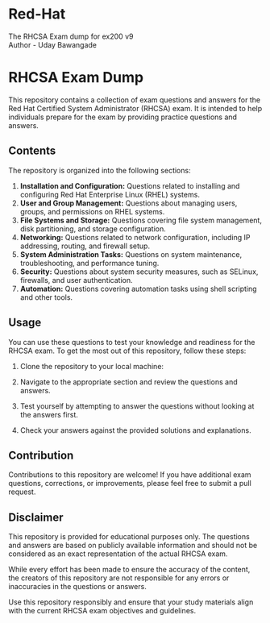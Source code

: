 # Red-Hat
The RHCSA Exam dump for ex200 v9
<br>
Author - Uday Bawangade
# RHCSA Exam Dump

This repository contains a collection of exam questions and answers for the Red Hat Certified System Administrator (RHCSA) exam. It is intended to help individuals prepare for the exam by providing practice questions and answers.

## Contents

The repository is organized into the following sections:

1. **Installation and Configuration:** Questions related to installing and configuring Red Hat Enterprise Linux (RHEL) systems.
2. **User and Group Management:** Questions about managing users, groups, and permissions on RHEL systems.
3. **File Systems and Storage:** Questions covering file system management, disk partitioning, and storage configuration.
4. **Networking:** Questions related to network configuration, including IP addressing, routing, and firewall setup.
5. **System Administration Tasks:** Questions on system maintenance, troubleshooting, and performance tuning.
6. **Security:** Questions about system security measures, such as SELinux, firewalls, and user authentication.
7. **Automation:** Questions covering automation tasks using shell scripting and other tools.

## Usage

You can use these questions to test your knowledge and readiness for the RHCSA exam. To get the most out of this repository, follow these steps:

1. Clone the repository to your local machine:

2. Navigate to the appropriate section and review the questions and answers.

3. Test yourself by attempting to answer the questions without looking at the answers first.

4. Check your answers against the provided solutions and explanations.

## Contribution

Contributions to this repository are welcome! If you have additional exam questions, corrections, or improvements, please feel free to submit a pull request.


## Disclaimer

This repository is provided for educational purposes only. The questions and answers are based on publicly available information and should not be considered as an exact representation of the actual RHCSA exam.

While every effort has been made to ensure the accuracy of the content, the creators of this repository are not responsible for any errors or inaccuracies in the questions or answers.

Use this repository responsibly and ensure that your study materials align with the current RHCSA exam objectives and guidelines.
